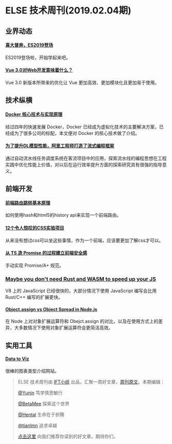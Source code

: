 # ELSE 技术周刊(2019.02.04期)

## 业界动态


#### [喜大普奔，ES2019登场](https://juejin.im/post/5c512592e51d4507786250b6)

ES2019登场啦，开始学起来吧。

#### [Vue 3.0对Web开发意味着什么？](https://mp.weixin.qq.com/s/5LxFhWv4cO6hAHlg3ax1Fg)

Vue 3.0 新版本所带来的优化让 Vue 更加高效、更加模块化且更加易于使用。


## 技术纵横

#### [Docker 核心技术与实现原理](https://draveness.me/docker)

经过四年的快速发展 Docker，Docker 已经成为虚拟化技术的主要解决方案，已经成为了很多公司的标配，本文便对 Docker 的核心技术做了介绍。

#### [为了提升DL模型性能，阿里工程师打造了流式编程框架](https://mp.weixin.qq.com/s/8R7YhcZ_Dt0oFIF3bQovxw)

通过自动流水线任务调度系统在客流项目中的应用，探索流水线的编程思想在工程实践中优化性能上价值，对以后在运行效率提升方面的探索研究具有很强的指导意义。

## 前端开发

#### [前端路由跳转基本原理](https://juejin.im/post/5c52da9ee51d45221f242804)

如何使用hash和html5的history api来实现一个前端路由。

#### [12个令人惊叹的CSS实验项目](https://segmentfault.com/a/1190000018036227)

从来没有想过css可以坐这些事情，作为一个前端，应该要更加了解css才可以。

#### [从 TS 造 Promise 的过程建立前端安全感](https://zhuanlan.zhihu.com/p/51270903)

手动实现 Promise/A+ 规范。

### [Maybe you don't need Rust and WASM to speed up your JS ](https://mrale.ph/blog/2018/02/03/maybe-you-dont-need-rust-to-speed-up-your-js.html)

V8 上的 JavaScript 已经很快的，大部分情况下使用 JavaScript 编写会比用 Rust/C++ 编写的扩展更快。

#### [Object.assign vs Object Spread in Node.js](http://thecodebarbarian.com/object-assign-vs-object-spread.html)

在 Node 上对对象扩展运算符和 Obejct.assign 的对比，以及在使用方式上的差异，大多数情况下使用对象扩展运算符会更简洁高效。

## 实用工具

#### [Data to Viz](https://www.data-to-viz.com/)

很棒的图表类型介绍网站。


> ELSE 技术周刊由 [IFT小组](https://github.com/CtripFE) 出品，汇聚一周好文章，[周刊原文](https://zhuanlan.zhihu.com/p/56239431)。本期编辑：
> 
> [@Yunin](https://github.com/Yunin) 笃学慎思敏行
> 
> [@BetaMee](https://github.com/BetaMee) 探索这个世界
> 
> [@Hental](https://github.com/Hental) 生命在于折腾
> 
> [@tianlmn](https://github.com/tianlmn) 追求卓越
>
> [点击这里](https://github.com/CtripFE/fe-weekly/issues) 向我们推荐你读到的好文章，期待你们。
